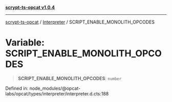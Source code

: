 [**scrypt-ts-opcat v1.0.4**](../../../README.md)

***

[scrypt-ts-opcat](../../../README.md) / [Interpreter](../README.md) / SCRIPT\_ENABLE\_MONOLITH\_OPCODES

# Variable: SCRIPT\_ENABLE\_MONOLITH\_OPCODES

> **SCRIPT\_ENABLE\_MONOLITH\_OPCODES**: `number`

Defined in: node\_modules/@opcat-labs/opcat/types/interpreter/interpreter.d.cts:188
